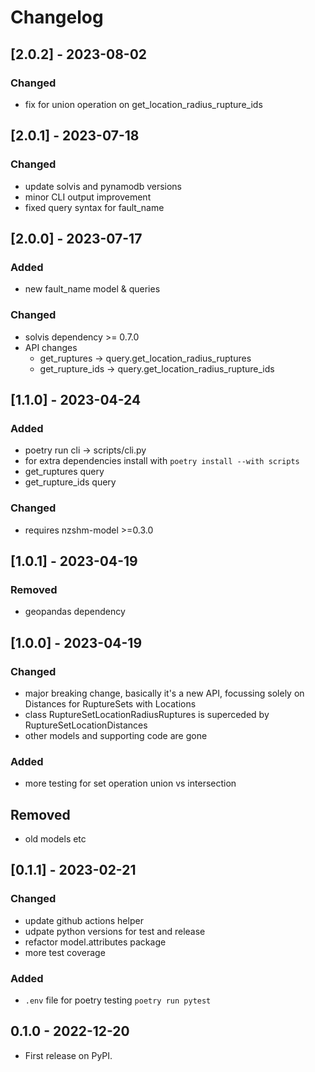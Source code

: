 # Changelog

## [2.0.2] - 2023-08-02
### Changed
 - fix for union operation on get_location_radius_rupture_ids

## [2.0.1] - 2023-07-18
### Changed
 - update solvis and pynamodb versions
 - minor CLI output improvement
 - fixed query syntax for fault_name

## [2.0.0] - 2023-07-17
### Added
 - new fault_name model & queries
### Changed
 - solvis dependency >= 0.7.0
 - API changes
    - get_ruptures -> query.get_location_radius_ruptures
    - get_rupture_ids -> query.get_location_radius_rupture_ids

## [1.1.0] - 2023-04-24
### Added
 - poetry run cli -> scripts/cli.py
 - for extra dependencies install with `poetry install --with scripts`
 - get_ruptures query
 - get_rupture_ids query

### Changed
 - requires nzshm-model >=0.3.0

## [1.0.1] - 2023-04-19
### Removed
 - geopandas dependency

## [1.0.0] - 2023-04-19
### Changed
 - major breaking change, basically it's a new API, focussing solely on Distances for RuptureSets with Locations
 - class RuptureSetLocationRadiusRuptures is superceded by RuptureSetLocationDistances
 - other models and supporting code are gone

### Added
 - more testing for set operation union vs intersection

## Removed
 - old models etc

## [0.1.1] - 2023-02-21
### Changed
 - update github actions helper
 - udpate python versions for test and release
 - refactor model.attributes package
 - more test coverage
### Added
 - `.env` file for poetry testing `poetry run pytest`

## 0.1.0 - 2022-12-20

* First release on PyPI.
